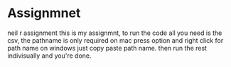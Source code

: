 # Assignmnet
neil r assignment
this is my assignmnt,
to run the code all you need is the csv, the pathname is only required on mac press option and right click for path name on windows just copy
paste path name.
then run the rest indivisually and you're done.
